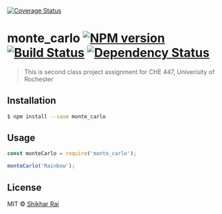 [![Coverage Status](https://coveralls.io/repos/github/raickhr/monte_carlo/badge.svg?branch=master)](https://coveralls.io/github/raickhr/monte_carlo?branch=master)

# monte_carlo [![NPM version][npm-image]][npm-url] [![Build Status][travis-image]][travis-url] [![Dependency Status][daviddm-image]][daviddm-url]
> This is second class project assignment for CHE 447, Univerisity of Rochester

## Installation

```sh
$ npm install --save monte_carlo
```

## Usage

```js
const monteCarlo = require('monte_carlo');

monteCarlo('Rainbow');
```
## License

MIT © [Shikhar Rai]()


[npm-image]: https://badge.fury.io/js/monte_carlo.svg
[npm-url]: https://npmjs.org/package/monte_carlo
[travis-image]: https://travis-ci.org/raickhr/monte_carlo.svg?branch=master
[travis-url]: https://travis-ci.org/raickhr/monte_carlo
[daviddm-image]: https://david-dm.org/raickhr/monte_carlo.svg?theme=shields.io
[daviddm-url]: https://david-dm.org/raickhr/monte_carlo
